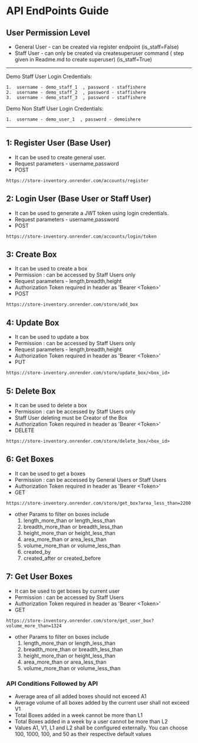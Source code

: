 # API EndPoints Guide

## User Permission Level

* General User - can be created via register endpoint (is_staff=False) 
* Staff User - can only be created via createsuperuser command ( step given in Readme.md to create superuser) (is_staff=True)


---
Demo Staff User Login Credentials:

    1.  username - demo_staff_1  , password - staffishere 
    2.  username - demo_staff_2  , password - staffishere 
    3.  username - demo_staff_3  , password - staffishere 

Demo Non Staff  User Login Credentials:

    1.  username - demo_user_1  , password - demoishere 

---

## 1: Register User (Base User) 
- It can be used to create general user.
- Request parameters - username,password
- POST

```
https://store-inventory.onrender.com/accounts/register
```

## 2: Login User (Base User or Staff User) 
- It can be used to generate a JWT token using login credentials.
- Request parameters - username,password
- POST

```
https://store-inventory.onrender.com/accounts/login/token
```

## 3: Create Box 
- It can be used to create a box
- Permission : can be accessed by Staff Users only  
- Request parameters - length,breadth,height
- Authorization Token required in header as 'Bearer \<Token>'
- POST

```
https://store-inventory.onrender.com/store/add_box
```

## 4: Update Box 
- It can be used to update a box
- Permission : can be accessed by Staff Users only  
- Request parameters - length,breadth,height
- Authorization Token required in header as 'Bearer \<Token>'
- PUT

```
https://store-inventory.onrender.com/store/update_box/<box_id>
```

## 5: Delete Box 
- It can be used to delete a box
- Permission : can be accessed by Staff Users only
- Staff User deleting must be Creator of the Box
- Authorization Token required in header as 'Bearer \<Token>'
- DELETE

```
https://store-inventory.onrender.com/store/delete_box/<box_id>
```

## 6: Get Boxes 
- It can be used to get a boxes
- Permission : can be accessed by General Users or Staff Users
- Authorization Token required in header as 'Bearer \<Token>'
- GET

```
https://store-inventory.onrender.com/store/get_box?area_less_than=2200
```

- other Params to filter on boxes include 
    1. length_more_than or length_less_than
    2. breadth_more_than or breadth_less_than
    3. height_more_than or height_less_than
    4. area_more_than or area_less_than
    5. volume_more_than or volume_less_than
    6. created_by
    7. created_after or created_before


## 7: Get User Boxes 
- It can be used to get boxes by current user
- Permission : can be accessed by Staff Users
- Authorization Token required in header as 'Bearer \<Token>'
- GET

```
https://store-inventory.onrender.com/store/get_user_box?volume_more_than=1324
```

- other Params to filter on boxes include 
    1. length_more_than or length_less_than
    2. breadth_more_than or breadth_less_than
    3. height_more_than or height_less_than
    4. area_more_than or area_less_than
    5. volume_more_than or volume_less_than


### API Conditions Followed by API
- Average area of all added boxes should not exceed A1
- Average volume of all boxes added by the current user shall not exceed V1
- Total Boxes added in a week cannot be more than L1
- Total Boxes added in a week by a user cannot be more than L2
- Values A1, V1, L1 and L2 shall be configured externally. You can choose 100, 1000, 100, and 50 as their respective default values